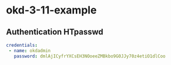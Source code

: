 # okd-3-11-example

## Authentication HTpasswd

```yaml
credentials:
 - name: okdadmin
   password: dmlAjICyfrYXCsEH3NOoeeZMBkbo9G0JJy70z4etiO1dlCoo
```
